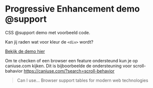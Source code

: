 # Progressive Enhancement demo @support

CSS @support demo met voorbeeld code.

Kan jij raden wat voor kleur de `<div>` wordt?

[Bekijk de demo hier](https://cmda-minor-web.github.io/browser-technologies-2021/examples/PEsupports/)


Om te checken of een browser een feature ondersteund kun je op caniuse.com kijken. 
Dit is bijboorbeelde de ondersteuning voor scroll-bahavior https://caniuse.com/?search=scroll-behavior

> Can I use...
> Browser support tables for modern web technologies
